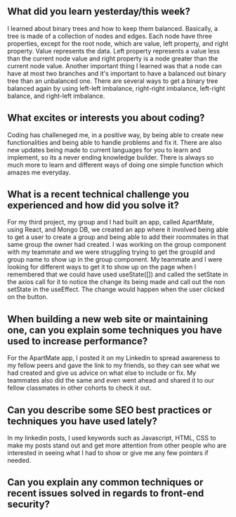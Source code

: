 ## What did you learn yesterday/this week?

I learned about binary trees and how to keep them balanced. Basically, a tree is made of a collection of nodes and edges. Each node have three properties, except for the root node, which are value, left property, and right property. Value represents the data. Left property represents a value less than the current node value and right property is a node greater than the current node value. Another important thing I learned was that a node can have at most two branches and it's important to have a balanced out binary tree than an unbalanced one. There are several ways to get a binary tree balanced again by using left-left imbalance, right-right imbalance, left-right balance, and right-left imbalance. 

## What excites or interests you about coding? 

Coding has challeneged me, in a positive way, by being able to create new functionalities and being able to handle problems and fix it. There are also new updates being made to current languages for you to learn and implement, so its a never ending knowledge builder. There is always so much more to learn and different ways of doing one simple function which amazes me everyday. 

## What is a recent technical challenge you experienced and how did you solve it?

For my third project, my group and I had built an app, called ApartMate, using React, and Mongo DB, we created an app where it involved being able to get a user to create a group and being able to add their roommates in that same group the owner had created. I was working on the group component with my teammate and we were struggling trying to get the groupId and group name to show up in the group component. My teammate and I were looking for different ways to get it to show up on the page when I remembered that we could have used useState([]) and called the setState in the axios call for it to notice the change its being made and call out the non setState in the useEffect. The change would happen when the user clicked on the button. 

## When building a new web site or maintaining one, can you explain some techniques you have used to increase performance?

For the ApartMate app, I posted it on my Linkedin to spread awareness to my fellow peers and gave the link to my friends, so they can see what we had created and give us advice on what else to include or fix. My teammates also did the same and even went ahead and shared it to our fellow classmates in other cohorts to check it out. 

## Can you describe some SEO best practices or techniques you have used lately?

In my linkedin posts, I used keywords such as Javascript, HTML, CSS to make my posts stand out and get more attention from other people who are interested in seeing what I had to show or give me any few pointers if needed. 

## Can you explain any common techniques or recent issues solved in regards to front-end security?

